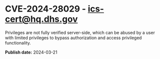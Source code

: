 # CVE-2024-28029 - ics-cert@hq.dhs.gov


Privileges are not fully verified server-side, which can be abused by a user with limited privileges to bypass authorization and access privileged functionality.



**Publish date:** 2024-03-21
